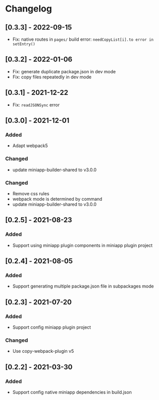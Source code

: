 # Changelog

## [0.3.3] - 2022-09-15

- Fix: native routes in `pages/` build error: `needCopyList[i].to error in setEntry()`

## [0.3.2] - 2022-01-06

- Fix: generate duplicate package.json in dev mode
- Fix: copy files repeatedly in dev mode

## [0.3.1] - 2021-12-22

- Fix: `readJSONSync` error

## [0.3.0] - 2021-12-01

### Added

- Adapt webpack5

### Changed

- update miniapp-builder-shared to v3.0.0

### Changed

- Remove css rules
- webpack mode is determined by command
- update miniapp-builder-shared to v3.0.0

## [0.2.5] - 2021-08-23

### Added

- Support using miniapp plugin components in miniapp plugin project

## [0.2.4] - 2021-08-05

### Added

- Support generating multiple package.json file in subpackages mode

## [0.2.3] - 2021-07-20

### Added

- Support config miniapp plugin project

### Changed

- Use copy-webpack-plugin v5

## [0.2.2] - 2021-03-30

### Added

- Support config native miniapp dependencies in build.json
